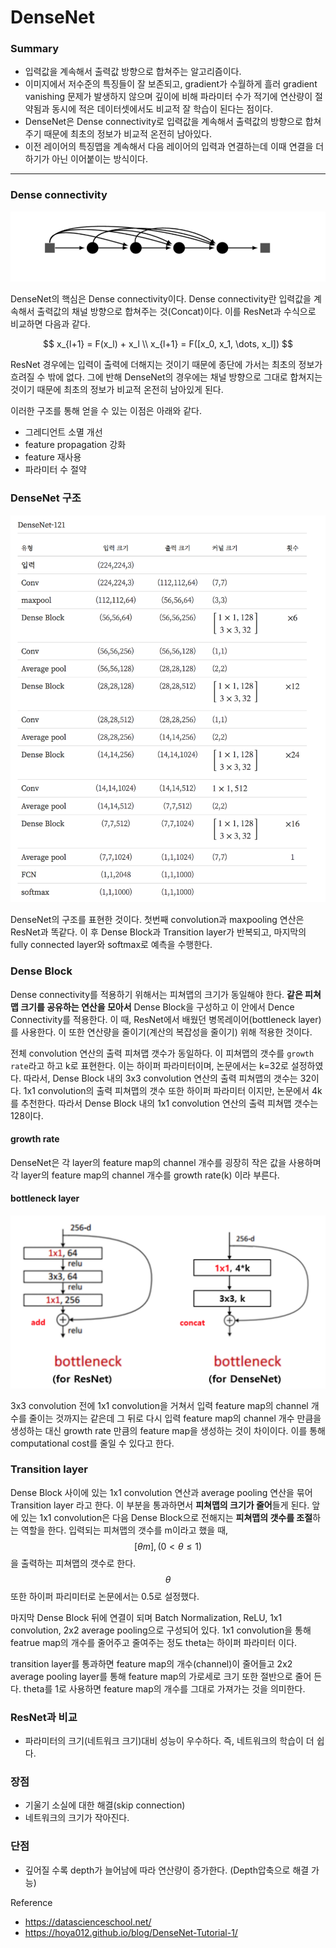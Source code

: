 <script> MathJax.Hub.Queue(["Typeset", MathJax.Hub]); </script>

# DenseNet

### Summary

- 입력값을 계속해서 출력값 방향으로 합쳐주는 알고리즘이다. 
- 이미지에서 저수준의 특징들이 잘 보존되고, gradient가 수월하게 흘러 gradient vanishing 문제가 발생하지 않으며 깊이에 비해 파라미터 수가 적기에 연산량이 절약됨과 동시에 적은 데이터셋에서도 비교적 잘 학습이 된다는 점이다. 
- DenseNet은 Dense connectivity로 입력값을 계속해서 출력값의 방향으로 합쳐주기 때문에 최초의 정보가 비교적 온전히 남아있다. 
- 이전 레이어의 특징맵을 계속해서 다음 레이어의 입력과 연결하는데 이때 연결을 더하기가 아닌 이어붙이는 방식이다. 
______________

### Dense connectivity

![image-20200324151511467](../../../resource/img/image-20200324151511467.png)

DenseNet의 핵심은 Dense connectivity이다. Dense connectivity란 입력값을 계속해서 출력값의 채널 방향으로 합쳐주는 것(Concat)이다. 이를 ResNet과 수식으로 비교하면 다음과 같다.

$$
x_{l+1} = F(x_l) + x_l \\
x_{l+1} = F([x_0, x_1, \dots, x_l])
$$

ResNet 경우에는 입력이 출력에 더해지는 것이기 때문에 종단에 가서는 최초의 정보가 흐려질 수 밖에 없다. 그에 반해 DenseNet의 경우에는 채널 방향으로 그대로 합쳐지는 것이기 때문에 최초의 정보가 비교적 온전히 남아있게 된다. 

이러한 구조를 통해 얻을 수 있는 이점은 아래와 같다. 
- 그레디언트 소멸 개선
- feature propagation 강화
- feature 재사용
- 파라미터 수 절약

### DenseNet 구조

![image-20200324152158664](../../../resource/img/image-20200324152158664.png)

DenseNet의 구조를 표현한 것이다. 첫번째 convolution과 maxpooling 연산은 ResNet과 똑같다. 이 후 Dense Block과 Transition layer가 반복되고, 마지막의 fully connected layer와 softmax로 예측을 수행한다.

### Dense Block

Dense connectivity를 적용하기 위해서는 피쳐맵의 크기가 동일해야 한다. **같은 피쳐맵 크기를 공유하는 연산을 모아서** Dense Block을 구성하고 이 안에서 Dence Connectivity를 적용한다. 이 때, ResNet에서 배웠던 병목레이어(bottleneck layer)를 사용한다. 이 또한 연산량을 줄이기(계산의 복잡성을 줄이기) 위해 적용한 것이다. 

전체 convolution 연산의 출력 피쳐맵 갯수가 동일하다. 이 피쳐맵의 갯수를 `growth rate`라고 하고 k로 표현한다. 이는 하이퍼 파라미터이며, 논문에서는 k=32로 설정하였다. 따라서, Dense Block 내의 3x3 convolution 연산의 출력 피쳐맵의 갯수는 32이다. 1x1 convolution의 출력 피쳐맵의 갯수 또한 하이퍼 파라미터 이지만, 논문에서 4k를 추천한다. 따라서 Dense Block 내의 1x1 convolution 연산의 출력 피쳐맵 갯수는 128이다.

#### growth rate

DenseNet은 각 layer의 feature map의 channel 개수를 굉장히 작은 값을 사용하며 각 layer의 feature map의 channel 개수를 growth rate(k) 이라 부른다.

#### bottleneck layer

![image-20200412234703880](../../../resource/img/image-20200412234703880.png)

3x3 convolution 전에 1x1 convolution을 거쳐서 입력 feature map의 channel 개수를 줄이는 것까지는 같은데 그 뒤로 다시 입력 feature map의 channel 개수 만큼을 생성하는 대신 growth rate 만큼의 feature map을 생성하는 것이 차이이다. 이를 통해 computational cost를 줄일 수 있다고 한다.

### Transition layer

Dense Block 사이에 있는 1x1 convolution 연산과 average pooling 연산을 묶어 Transition layer 라고 한다. 이 부분을 통과하면서 **피쳐맵의 크기가 줄어**들게 된다. 앞에 있는 1x1 convolution은 다음 Dense Block으로 전해지는 **피쳐맵의 갯수를 조절**하는 역할을 한다. 입력되는 피쳐맵의 갯수를 m이라고 했을 때, $$[\theta m], (0 < \theta \leq1)$$을 출력하는 피쳐맵의 갯수로 한다. $$\theta$$ 또한 하이퍼 파리미터로 논문에서는 0.5로 설정했다.

마지막 Dense Block 뒤에 연결이 되며 Batch Normalization, ReLU, 1x1 convolution, 2x2 average pooling으로 구성되어 있다. 1x1 convolution을 통해 featrue map의 개수를 줄어주고 줄여주는 정도 theta는 하이퍼 파라미터 이다. 

transition layer를 통과하면 feature map의 개수(channel)이 줄어들고 2x2 average pooling layer를 통해 feature map의 가로세로 크기 또한 절반으로 줄어 든다. theta를 1로 사용하면 feature map의 개수를 그대로 가져가는 것을 의미한다.

### ResNet과 비교
- 파라미터의 크기(네트워크 크기)대비 성능이 우수하다. 즉, 네트워크의 학습이 더 쉽다.

### 장점
- 기울기 소실에 대한 해결(skip connection)
- 네트워크의 크기가 작아진다.

### 단점
- 깊어질 수록 depth가 늘어남에 따라 연산량이 증가한다. (Depth압축으로 해결 가능)


Reference
- https://datascienceschool.net/
- https://hoya012.github.io/blog/DenseNet-Tutorial-1/